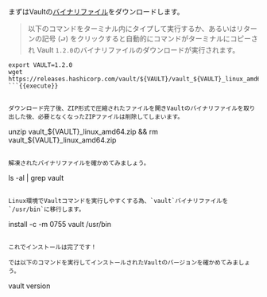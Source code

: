 まずはVaultの[バイナリファイル](https://www.vaultproject.io/downloads.html)をダウンロードします。

> 以下のコマンドをターミナル内にタイプして実行するか、あるいはリターンの記号 (`⮐`) をクリックすると自動的にコマンドがターミナルにコピーされ
Vault `1.2.0`のバイナリファイルのダウンロードが実行されます。

```
export VAULT=1.2.0
wget https://releases.hashicorp.com/vault/${VAULT}/vault_${VAULT}_linux_amd64.zip
```{{execute}}


ダウンロード完了後、ZIP形式で圧縮されたファイルを開きVaultのバイナリファイルを取り出した後、必要となくなったZIPファイルは削除してしまいます。

```
unzip vault_${VAULT}_linux_amd64.zip && rm vault_${VAULT}_linux_amd64.zip
```{{execute}}

解凍されたバイナリファイルを確かめてみましょう。

```
ls -al | grep vault
```{{execute}}

Linux環境でVaultコマンドを実行しやすくする為、`vault`バイナリファイルを`/usr/bin`に移行します。

```
install -c -m 0755 vault /usr/bin
```{{execute}}

これでインストールは完了です！

では以下のコマンドを実行してインストールされたVaultのバージョンを確かめてみましょう。

```
vault version
```{{execute}}
